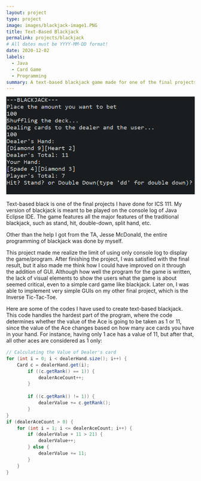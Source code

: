 ```yaml
---
layout: project
type: project
image: images/blackjack-image1.PNG
title: Text-Based Blackjack
permalink: projects/blackjack
# All dates must be YYYY-MM-DD format!
date: 2020-12-02
labels:
  - Java
  - Card Game
  - Programming
summary: A text-based blackjack game made for one of the final projects I've done in ICS 111.
---
```

<img class="ui medium right floated rounded image" src="../images/blackjack-image.PNG">

Text-based black is one of the final projects I have done for ICS 111. My version of blackjack is meant to be played on the console log of Java Eclipse IDE.
The game features all the major features of the traditional blackjack, such as stand, hit, double-down, split hand, etc.

Other than the help I got from the TA, Jesse McDonald, the entire programming of blackjack was done by myself.

This project made me realize the limit of using only console log to display the game/program. After finishing the project, I was satisfied with the final result, but it also made me think how I could have improved on it through the addition of GUI. Although how well the program for the game is written, the lack of visual elements to show the users what the game is about seemed critical, even to a simple card game like blackjack. Later on, I was able to implement very simple GUIs on my other final project, which is the Inverse Tic-Tac-Toe. 

Here are some of the codes I have used to create text-based blackjack. This code handles the hardest part of the program, where the code determines whether the value of the
Ace is going to be taken as 1 or 11, since the value of the Ace changes based on how many ace cards you have in your hand. For instance, having only 1 ace has a value of 11, but after that, all other aces are considered as 1 only:

```Java
// Calculating the Value of Dealer's card
for (int i = 0; i < dealerHand.size(); i++) {
	Card c = dealerHand.get(i);
		if ((c.getRank() == 1)) {
			dealerAceCount++;
		}

		if ((c.getRank() != 1)) {
			dealerValue += c.getRank();
		}
}
if (dealerAceCount > 0) {
	for (int i = 1; i <= dealerAceCount; i++) {
		if (dealerValue + 11 > 21) {
			dealerValue++;
		} else {
			dealerValue += 11;
		}
	}
}
```





